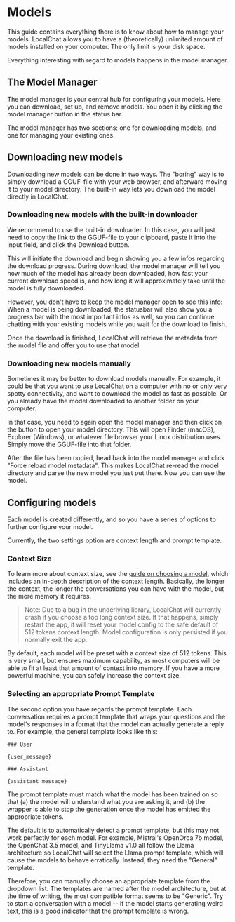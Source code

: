 # Models

This guide contains everything there is to know about how to manage your models. LocalChat allows you to have a (theoretically) unlimited amount of models installed on your computer. The only limit is your disk space.

Everything interesting with regard to models happens in the model manager.

## The Model Manager

The model manager is your central hub for configuring your models. Here you can download, set up, and remove models. You open it by clicking the model manager button in the status bar.

The model manager has two sections: one for downloading models, and one for managing your existing ones.

## Downloading new models

Downloading new models can be done in two ways. The "boring" way is to simply download a GGUF-file with your web browser, and afterward moving it to your model directory. The built-in way lets you download the model directly in LocalChat.

### Downloading new models with the built-in downloader

We recommend to use the built-in downloader. In this case, you will just need to copy the link to the GGUF-file to your clipboard, paste it into the input field, and click the Download button.

This will initiate the download and begin showing you a few infos regarding the download progress. During download, the model manager will tell you how much of the model has already been downloaded, how fast your current download speed is, and how long it will approximately take until the model is fully downloaded.

However, you don't have to keep the model manager open to see this info: When a model is being downloaded, the statusbar will also show you a progress bar with the most important infos as well, so you can continue chatting with your existing models while you wait for the download to finish.

Once the download is finished, LocalChat will retrieve the metadata from the model file and offer you to use that model.

### Downloading new models manually

Sometimes it may be better to download models manually. For example, it could be that you want to use LocalChat on a computer with no or only very spotty connectivity, and want to download the model as fast as possible. Or you already have the model downloaded to another folder on your computer.

In that case, you need to again open the model manager and then click on the button to open your model directory. This will open Finder (macOS), Explorer (Windows), or whatever file browser your Linux distribution uses. Simply move the GGUF-file into that folder.

After the file has been copied, head back into the model manager and click "Force reload model metadata". This makes LocalChat re-read the model directory and parse the new model you just put there. Now you can use the model.

## Configuring models

Each model is created differently, and so you have a series of options to further configure your model.

Currently, the two settings option are context length and prompt template.

### Context Size

To learn more about context size, see the [guide on choosing a model](./choosing-a-model), which includes an in-depth description of the context length. Basically, the longer the context, the longer the conversations you can have with the model, but the more memory it requires.

> Note: Due to a bug in the underlying library, LocalChat will currently crash if you choose a too long context size. If that happens, simply restart the app, it will reset your model config to the safe default of 512 tokens context length. Model configuration is only persisted if you normally exit the app.

By default, each model will be preset with a context size of 512 tokens. This is very small, but ensures maximum capability, as most computers will be able to fit at least that amount of context into memory. If you have a more powerful machine, you can safely increase the context size.

### Selecting an appropriate Prompt Template

The second option you have regards the prompt template. Each conversation requires a prompt template that wraps your questions and the model's responses in a format that the model can actually generate a reply to. For example, the general template looks like this:

```
### User

{user_message}

### Assistant

{assistant_message}
```

The prompt template must match what the model has been trained on so that (a) the model will understand what you are asking it, and (b) the wrapper is able to stop the generation once the model has emitted the appropriate tokens.

The default is to automatically detect a prompt template, but this may not work perfectly for each model. For example, Mistral's OpenOrca 7b model, the OpenChat 3.5 model, and TinyLlama v1.0 all follow the Llama architecture so LocalChat will select the Llama prompt template, which will cause the models to behave erratically. Instead, they need the "General" template.

Therefore, you can manually choose an appropriate template from the dropdown list. The templates are named after the model architecture, but at the time of writing, the most compatible format seems to be "Generic". Try to start a conversation with a model -- if the model starts generating weird text, this is a good indicator that the prompt template is wrong.
